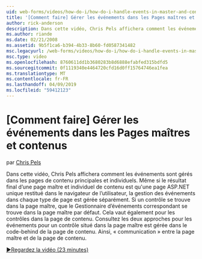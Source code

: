 ```yaml
---
uid: web-forms/videos/how-do-i/how-do-i-handle-events-in-master-and-content-pages
title: '[Comment faire] Gérer les événements dans les Pages maîtres et contenus | Microsoft Docs'
author: rick-anderson
description: Dans cette vidéo, Chris Pels affichera comment les événements sont gérés dans les pages de contenu principales et individuels. Même si le résultat final d’un maître et individuel conte...
ms.author: riande
ms.date: 02/21/2008
ms.assetid: 9b5f1ca6-b394-4b33-8b60-fd0587341482
msc.legacyurl: /web-forms/videos/how-do-i/how-do-i-handle-events-in-master-and-content-pages
msc.type: video
ms.openlocfilehash: 8760611dd1b3680283b8d6888efabfed315bdfd5
ms.sourcegitcommit: 0f1119340e4464720cfd16d0ff15764746ea1fea
ms.translationtype: MT
ms.contentlocale: fr-FR
ms.lasthandoff: 04/09/2019
ms.locfileid: "59412123"
---
```

# <a name="how-do-i-handle-events-in-master-and-content-pages"></a>[Comment faire] Gérer les événements dans les Pages maîtres et contenus

par [Chris Pels](https://twitter.com/chrispels)

Dans cette vidéo, Chris Pels affichera comment les événements sont gérés dans les pages de contenu principales et individuels. Même si le résultat final d’une page maître et individuel de contenu est qu'une page ASP.NET unique restitué dans le navigateur de l’utilisateur, la gestion des événements dans chaque type de page est gérée séparément. Si un contrôle se trouve dans la page maître, que le Gestionnaire d’événements correspondant se trouve dans la page maître par défaut. Cela vaut également pour les contrôles dans la page de contenu. Consultez les deux approches pour les événements pour un contrôle situé dans la page maître est gérée dans le code-behind de la page de contenu. Ainsi, « communication » entre la page maître et de la page de contenu.

[&#9654;Regardez la vidéo (23 minutes)](https://channel9.msdn.com/Blogs/ASP-NET-Site-Videos/how-do-i-handle-events-in-master-and-content-pages)
